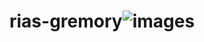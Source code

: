 # rias-gremory![images](https://user-images.githubusercontent.com/131215983/232929947-ba550f42-fbf7-4c15-b16c-d9b53e5d829b.jpg)
